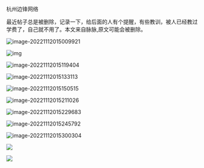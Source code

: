 杭州边锋网络

最近帖子总是被删除，记录一下，给后面的人有个提醒，有些教训，被人已经教过学费了，自己就不用了。本文来自脉脉,原文可能会被删除。

![image-20221112015009921](https://raw.githubusercontent.com/bupingshi/bupingshi/main/picture/202211120150982.png)

![img](https://raw.githubusercontent.com/bupingshi/bupingshi/main/picture/202211120150482.jpeg)

![image-20221112015119404](https://raw.githubusercontent.com/bupingshi/bupingshi/main/picture/202211120151959.png)

![image-20221112015133113](https://raw.githubusercontent.com/bupingshi/bupingshi/main/picture/202211120151412.png)

![image-20221112015150515](https://raw.githubusercontent.com/bupingshi/bupingshi/main/picture/202211120151869.png)

![image-20221112015211026](https://raw.githubusercontent.com/bupingshi/bupingshi/main/picture/202211120152269.png)

![image-20221112015229683](https://raw.githubusercontent.com/bupingshi/bupingshi/main/picture/202211120152953.png)

![image-20221112015245792](https://raw.githubusercontent.com/bupingshi/bupingshi/main/picture/202211120152232.png)

![image-20221112015300304](https://raw.githubusercontent.com/bupingshi/bupingshi/main/picture/202211120153761.png)

![](https://github.com/bupingshi/picture/blob/main/image/202211130108833.png)

![](https://github.com/bupingshi/picture/blob/main/image/202211130109782.png)